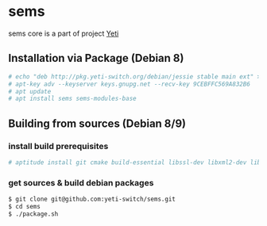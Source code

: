 # sems

sems core is a part of project [Yeti]

## Installation via Package (Debian 8)
```sh
# echo "deb http://pkg.yeti-switch.org/debian/jessie stable main ext" > /etc/apt/sources.list.d/yeti.list
# apt-key adv --keyserver keys.gnupg.net --recv-key 9CEBFFC569A832B6
# apt update
# apt install sems sems-modules-base
```

## Building from sources (Debian 8/9)

### install build prerequisites
```sh
# aptitude install git cmake build-essential libssl-dev libxml2-dev libspandsp-dev libsamplerate-dev libcurl3-dev libhiredis-dev librtmp-dev libzrtpcpp-dev libev-dev python-dev libspeex-dev libgsm1-dev libpqxx-dev libmp3lame-dev libopus-dev
```

### get sources & build debian packages
```sh
$ git clone git@github.com:yeti-switch/sems.git
$ cd sems
$ ./package.sh
```

[Yeti]:http://yeti-switch.org/
